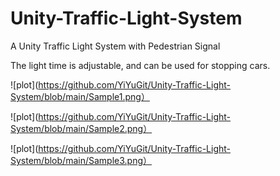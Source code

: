 # Unity-Traffic-Light-System
 A Unity Traffic Light System with Pedestrian Signal
 
 The light time is adjustable, and can be used for stopping cars.

![plot](https://github.com/YiYuGit/Unity-Traffic-Light-System/blob/main/Sample1.png）

![plot](https://github.com/YiYuGit/Unity-Traffic-Light-System/blob/main/Sample2.png）

![plot](https://github.com/YiYuGit/Unity-Traffic-Light-System/blob/main/Sample3.png）
